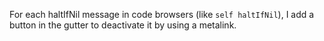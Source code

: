 For each haltIfNil message in code browsers (like `self haltIfNil`), I add a button in the gutter to deactivate it by using a metalink.